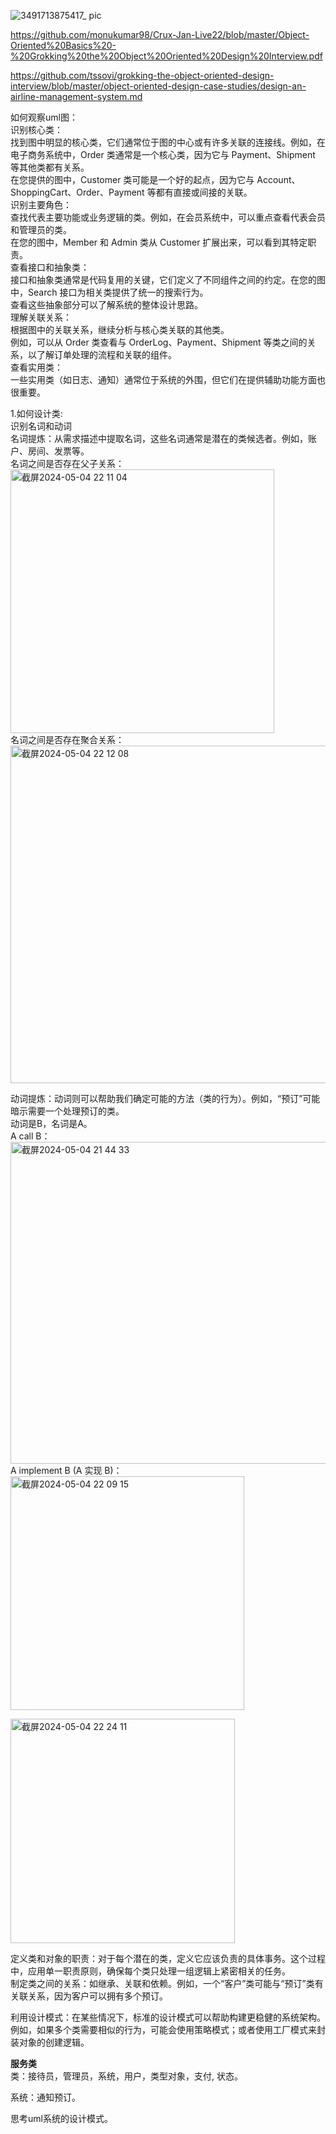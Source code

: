 ![3491713875417_ pic](https://github.com/xkong-study/ood/assets/100473178/ab7f2cd6-08e6-421b-9ef7-20ec0a66502b)

https://github.com/monukumar98/Crux-Jan-Live22/blob/master/Object-Oriented%20Basics%20-%20Grokking%20the%20Object%20Oriented%20Design%20Interview.pdf

https://github.com/tssovi/grokking-the-object-oriented-design-interview/blob/master/object-oriented-design-case-studies/design-an-airline-management-system.md

如何观察uml图：    
识别核心类：           
找到图中明显的核心类，它们通常位于图的中心或有许多关联的连接线。例如，在电子商务系统中，Order 类通常是一个核心类，因为它与 Payment、Shipment 等其他类都有关系。      
在您提供的图中，Customer 类可能是一个好的起点，因为它与 Account、ShoppingCart、Order、Payment 等都有直接或间接的关联。          
识别主要角色：        
查找代表主要功能或业务逻辑的类。例如，在会员系统中，可以重点查看代表会员和管理员的类。       
在您的图中，Member 和 Admin 类从 Customer 扩展出来，可以看到其特定职责。          
查看接口和抽象类：       
接口和抽象类通常是代码复用的关键，它们定义了不同组件之间的约定。在您的图中，Search 接口为相关类提供了统一的搜索行为。        
查看这些抽象部分可以了解系统的整体设计思路。          
理解关联关系：       
根据图中的关联关系，继续分析与核心类关联的其他类。           
例如，可以从 Order 类查看与 OrderLog、Payment、Shipment 等类之间的关系，以了解订单处理的流程和关联的组件。         
查看实用类：    
一些实用类（如日志、通知）通常位于系统的外围，但它们在提供辅助功能方面也很重要。      

1.如何设计类:              
识别名词和动词             
名词提炼：从需求描述中提取名词，这些名词通常是潜在的类候选者。例如，账户、房间、发票等。         
名词之间是否存在父子关系：   
<img width="422" alt="截屏2024-05-04 22 11 04" src="https://github.com/xkong-study/ood/assets/100473178/3deff915-dce6-4e78-b2ac-988f999793a6">      
名词之间是否存在聚合关系：    
<img width="540" alt="截屏2024-05-04 22 12 08" src="https://github.com/xkong-study/ood/assets/100473178/759c9169-f0bb-45a9-8ef1-7dbdd9398a9d">

动词提炼：动词则可以帮助我们确定可能的方法（类的行为）。例如，“预订”可能暗示需要一个处理预订的类。      
动词是B，名词是A。    
A call B：   
<img width="515" alt="截屏2024-05-04 21 44 33" src="https://github.com/xkong-study/ood/assets/100473178/628f4285-f41b-4de4-82c9-e5f6025f0506">
A implement B (A 实现 B)：   
<img width="374" alt="截屏2024-05-04 22 09 15" src="https://github.com/xkong-study/ood/assets/100473178/36539080-6a5e-496f-87a0-981ac7cf60c5">

<img width="359" alt="截屏2024-05-04 22 24 11" src="https://github.com/xkong-study/ood/assets/100473178/6daec700-bf10-45b8-a3be-c5b61b6a6d21">

定义类和对象的职责：对于每个潜在的类，定义它应该负责的具体事务。这个过程中，应用单一职责原则，确保每个类只处理一组逻辑上紧密相关的任务。            
制定类之间的关系：如继承、关联和依赖。例如，一个“客户”类可能与“预订”类有关联关系，因为客户可以拥有多个预订。          

利用设计模式：在某些情况下，标准的设计模式可以帮助构建更稳健的系统架构。例如，如果多个类需要相似的行为，可能会使用策略模式；或者使用工厂模式来封装对象的创建逻辑。       


**服务类**     
类：接待员，管理员，系统，用户，类型对象，支付, 状态。       

系统：通知预订。     

思考uml系统的设计模式。      


